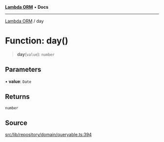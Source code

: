 [**Lambda ORM**](../README.md) • **Docs**

***

[Lambda ORM](../README.md) / day

# Function: day()

> **day**(`value`): `number`

## Parameters

• **value**: `Date`

## Returns

`number`

## Source

[src/lib/repository/domain/queryable.ts:394](https://github.com/lambda-orm/lambdaorm-base/blob/1d2abad50f28511cd0e6125c8c883a452d54160f/src/lib/repository/domain/queryable.ts#L394)
